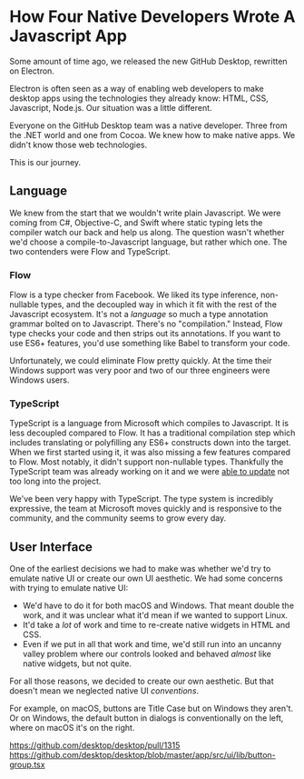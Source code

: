 # How Four Native Developers Wrote A Javascript App

Some amount of time ago, we released the new GitHub Desktop, rewritten on Electron.

Electron is often seen as a way of enabling web developers to make desktop apps using the technologies they already know: HTML, CSS, Javascript, Node.js. Our situation was a little different.

Everyone on the GitHub Desktop team was a native developer. Three from the .NET world and one from Cocoa. We knew how to make native apps. We didn't know those web technologies.

This is our journey.

## Language

We knew from the start that we wouldn't write plain Javascript. We were coming from C#, Objective-C, and Swift where static typing lets the compiler watch our back and help us along. The question wasn't whether we'd choose a compile-to-Javascript language, but rather which one. The two contenders were Flow and TypeScript.

### Flow

Flow is a type checker from Facebook. We liked its type inference, non-nullable types, and the decoupled way in which it fit with the rest of the Javascript ecosystem. It's not a _language_ so much a type annotation grammar bolted on to Javascript. There's no "compilation." Instead, Flow type checks your code and then strips out its annotations. If you want to use ES6+ features, you'd use something like Babel to transform your code.

Unfortunately, we could eliminate Flow pretty quickly. At the time their Windows support was very poor and two of our three engineers were Windows users.

### TypeScript

TypeScript is a language from Microsoft which compiles to Javascript. It is less decoupled compared to Flow. It has a traditional compilation step which includes translating or polyfilling any ES6+ constructs down into the target. When we first started using it, it was also missing a few features compared to Flow. Most notably, it didn't support non-nullable types. Thankfully the TypeScript team was already working on it and we were [able to update](https://github.com/desktop/desktop/pull/141) not too long into the project.

We've been very happy with TypeScript. The type system is incredibly expressive, the team at Microsoft moves quickly and is responsive to the community, and the community seems to grow every day.

## User Interface

One of the earliest decisions we had to make was whether we'd try to emulate native UI or create our own UI aesthetic. We had some concerns with trying to emulate native UI:

* We'd have to do it for both macOS and Windows. That meant double the work, and it was unclear what it'd mean if we wanted to support Linux.
* It'd take a _lot_ of work and time to re-create native widgets in HTML and CSS.
* Even if we put in all that work and time, we'd still run into an uncanny valley problem where our controls looked and behaved _almost_ like native widgets, but not quite.

For all those reasons, we decided to create our own aesthetic. But that doesn't mean we neglected native UI _conventions_.

For example, on macOS, buttons are Title Case but on Windows they aren't. Or on Windows, the default button in dialogs is conventionally on the left, where on macOS it's on the right.

https://github.com/desktop/desktop/pull/1315
https://github.com/desktop/desktop/blob/master/app/src/ui/lib/button-group.tsx
